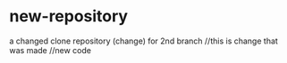 # new-repository
a changed clone repository (change) for 2nd branch
//this is change that was made 
//new code

